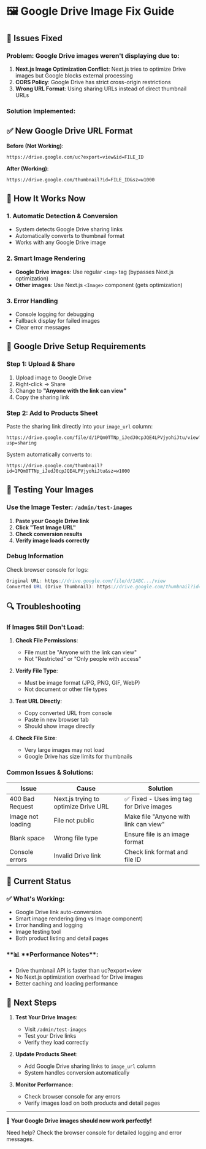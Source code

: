 # 🖼️ **Google Drive Image Fix Guide**

## 🔧 **Issues Fixed**

### **Problem**: Google Drive images weren't displaying due to:

1. **Next.js Image Optimization Conflict**: Next.js tries to optimize Drive images but Google blocks external processing
2. **CORS Policy**: Google Drive has strict cross-origin restrictions
3. **Wrong URL Format**: Using sharing URLs instead of direct thumbnail URLs

### **Solution Implemented**:

## ✅ **New Google Drive URL Format**

**Before (Not Working)**:

```
https://drive.google.com/uc?export=view&id=FILE_ID
```

**After (Working)**:

```
https://drive.google.com/thumbnail?id=FILE_ID&sz=w1000
```

## 🔄 **How It Works Now**

### **1. Automatic Detection & Conversion**

- System detects Google Drive sharing links
- Automatically converts to thumbnail format
- Works with any Google Drive image

### **2. Smart Image Rendering**

- **Google Drive images**: Use regular `<img>` tag (bypasses Next.js optimization)
- **Other images**: Use Next.js `<Image>` component (gets optimization)

### **3. Error Handling**

- Console logging for debugging
- Fallback display for failed images
- Clear error messages

## 📝 **Google Drive Setup Requirements**

### **Step 1: Upload & Share**

1. Upload image to Google Drive
2. Right-click → Share
3. Change to **"Anyone with the link can view"**
4. Copy the sharing link

### **Step 2: Add to Products Sheet**

Paste the sharing link directly into your `image_url` column:

```
https://drive.google.com/file/d/1PQm0TTNp_iJedJ0cpJQE4LPVjyohiJtu/view?usp=sharing
```

System automatically converts to:

```
https://drive.google.com/thumbnail?id=1PQm0TTNp_iJedJ0cpJQE4LPVjyohiJtu&sz=w1000
```

## 🧪 **Testing Your Images**

### **Use the Image Tester**: `/admin/test-images`

1. **Paste your Google Drive link**
2. **Click "Test Image URL"**
3. **Check conversion results**
4. **Verify image loads correctly**

### **Debug Information**

Check browser console for logs:

```javascript
Original URL: https://drive.google.com/file/d/1ABC.../view
Converted URL (Drive Thumbnail): https://drive.google.com/thumbnail?id=1ABC...&sz=w1000
```

## 🔍 **Troubleshooting**

### **If Images Still Don't Load:**

1. **Check File Permissions**:

   - File must be "Anyone with the link can view"
   - Not "Restricted" or "Only people with access"

2. **Verify File Type**:

   - Must be image format (JPG, PNG, GIF, WebP)
   - Not document or other file types

3. **Test URL Directly**:

   - Copy converted URL from console
   - Paste in new browser tab
   - Should show image directly

4. **Check File Size**:
   - Very large images may not load
   - Google Drive has size limits for thumbnails

### **Common Issues & Solutions**:

| Issue             | Cause                                | Solution                                 |
| ----------------- | ------------------------------------ | ---------------------------------------- |
| 400 Bad Request   | Next.js trying to optimize Drive URL | ✅ Fixed - Uses img tag for Drive images |
| Image not loading | File not public                      | Make file "Anyone with link can view"    |
| Blank space       | Wrong file type                      | Ensure file is an image format           |
| Console errors    | Invalid Drive link                   | Check link format and file ID            |

## 🎯 **Current Status**

### **✅ What's Working**:

- Google Drive link auto-conversion
- Smart image rendering (img vs Image component)
- Error handling and logging
- Image testing tool
- Both product listing and detail pages

### **📊 **Performance Notes\*\*:

- Drive thumbnail API is faster than uc?export=view
- No Next.js optimization overhead for Drive images
- Better caching and loading performance

## 🚀 **Next Steps**

1. **Test Your Drive Images**:

   - Visit `/admin/test-images`
   - Test your Drive links
   - Verify they load correctly

2. **Update Products Sheet**:

   - Add Google Drive sharing links to `image_url` column
   - System handles conversion automatically

3. **Monitor Performance**:
   - Check browser console for any errors
   - Verify images load on both products and detail pages

---

**🎉 Your Google Drive images should now work perfectly!**

Need help? Check the browser console for detailed logging and error messages.
